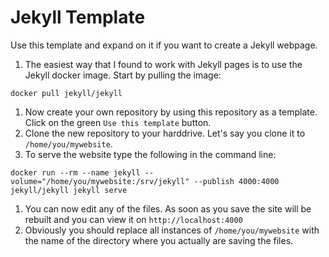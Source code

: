 # Jekyll Template

Use this template and expand on it if you want to create a Jekyll webpage.

1. The easiest way that I found to work with Jekyll pages is to use the Jekyll docker image. Start by pulling the image:

  ```docker pull jekyll/jekyll```
1. Now create your own repository by using this repository as a template. Click on the green ```Use this template``` button.
1. Clone the new repository to your harddrive. Let's say you clone it to ```/home/you/mywebsite```.
1. To serve the website type the following in the command line:
  ```export JEKYLL_VERSION=3.8
  docker run --rm --name jekyll --volume="/home/you/mywebsite:/srv/jekyll" --publish 4000:4000 jekyll/jekyll jekyll serve
  ```
1. You can now edit any of the files. As soon as you save the site will be rebuilt and you can view it on ```http://localhost:4000```
1. Obviously you should replace all instances of ```/home/you/mywebsite``` with the name of the directory where you actually are saving the files.
